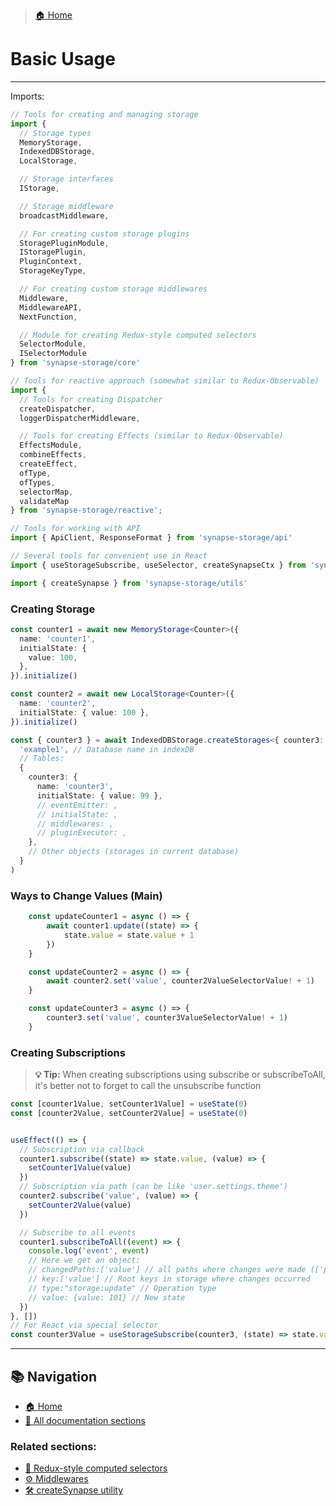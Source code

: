 > [🏠 Home](../../README.md)

# Basic Usage
___

Imports:
```typescript
// Tools for creating and managing storage
import {
  // Storage types
  MemoryStorage,
  IndexedDBStorage,
  LocalStorage,

  // Storage interfaces
  IStorage,

  // Storage middleware
  broadcastMiddleware,

  // For creating custom storage plugins
  StoragePluginModule,
  IStoragePlugin,
  PluginContext,
  StorageKeyType,

  // For creating custom storage middlewares
  Middleware,
  MiddlewareAPI,
  NextFunction,

  // Module for creating Redux-style computed selectors
  SelectorModule,
  ISelectorModule
} from 'synapse-storage/core'

// Tools for reactive approach (somewhat similar to Redux-Observable)
import { 
  // Tools for creating Dispatcher
  createDispatcher,
  loggerDispatcherMiddleware,

  // Tools for creating Effects (similar to Redux-Observable)
  EffectsModule, 
  combineEffects, 
  createEffect,
  ofType,
  ofTypes,
  selectorMap,
  validateMap
} from 'synapse-storage/reactive';

// Tools for working with API
import { ApiClient, ResponseFormat } from 'synapse-storage/api'

// Several tools for convenient use in React
import { useStorageSubscribe, useSelector, createSynapseCtx } from 'synapse-storage/react'

import { createSynapse } from 'synapse-storage/utils'
```

### Creating Storage

```typescript
const counter1 = await new MemoryStorage<Counter>({
  name: 'counter1',
  initialState: {
    value: 100,
  },
}).initialize()
```


```typescript
const counter2 = await new LocalStorage<Counter>({
  name: 'counter2',
  initialState: { value: 100 },
}).initialize()
```


```typescript
const { counter3 } = await IndexedDBStorage.createStorages<{ counter3: Counter }>(
  'example1', // Database name in indexDB
  // Tables:
  {
    counter3: {
      name: 'counter3',
      initialState: { value: 99 },
      // eventEmitter: ,
      // initialState: ,
      // middlewares: ,
      // pluginExecutor: ,
    },
    // Other objects (storages in current database)
  }
)
```


### Ways to Change Values (Main)

```typescript
    const updateCounter1 = async () => {
        await counter1.update((state) => {
            state.value = state.value + 1
        })
    }

    const updateCounter2 = async () => {
        await counter2.set('value', counter2ValueSelectorValue! + 1)
    }

    const updateCounter3 = async () => {
        counter3.set('value', counter3ValueSelectorValue! + 1)
    }
```

### Creating Subscriptions

> **💡 Tip:**
When creating subscriptions using subscribe or subscribeToAll, it's better not to forget to call the unsubscribe function
>
```jsx
const [counter1Value, setCounter1Value] = useState(0)
const [counter2Value, setCounter2Value] = useState(0)


useEffect(() => {
  // Subscription via callback
  counter1.subscribe((state) => state.value, (value) => {
    setCounter1Value(value)
  })
  // Subscription via path (can be like 'user.settings.theme')
  counter2.subscribe('value', (value) => {
    setCounter2Value(value)
  })

  // Subscribe to all events
  counter1.subscribeToAll((event) => {
    console.log('event', event)
    // Here we get an object:
    // changedPaths:['value'] // all paths where changes were made (['prop1.prop2', 'prop44.prop.555.prop.666'])
    // key:['value'] // Root keys in storage where changes occurred
    // type:"storage:update" // Operation type
    // value: {value: 101} // New state
  })
}, [])
// For React via special selector
const counter3Value = useStorageSubscribe(counter3, (state) => state.value)
```

---

## 📚 Navigation

- [🏠 Home](../../README.md)
- [📖 All documentation sections](../../README.md#-documentation)

### Related sections:
- [🧮 Redux-style computed selectors](./redux-selectors.md)
- [⚙️ Middlewares](./middlewares.md)
- [🛠️ createSynapse utility](./create-synapse.md)
